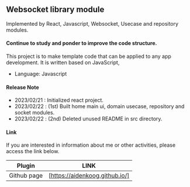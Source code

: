 ## Websocket library module

Implemented by React, Javascript, Websocket, Usecase and repository modules.

#### Continue to study and ponder to improve the code structure.

This project is to make template code that can be applied to any app development.
It is written based on JavaScript,

- Language: Javascript

#### Release Note

- 2023/02/21 : Initialized react project.
- 2023/02/22 : (1st) Built home main ui, domain usecase, repository and socket modules.
- 2023/02/22 : (2nd) Deleted unused README in src directory.

#### Link

If you are interested in information about me or other activities, please access the link below.

| Plugin      | LINK                                     |
| ----------- | ---------------------------------------- |
| Github page | [https://aidenkoog.github.io/] |
